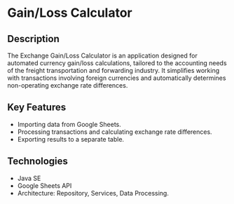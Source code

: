 # Gain/Loss Calculator

## Description
The Exchange Gain/Loss Calculator is an application designed for automated currency gain/loss calculations, tailored to the accounting needs of 
the freight transportation and forwarding industry. It simplifies working with transactions involving foreign currencies and automatically determines 
non-operating exchange rate differences.

## Key Features
- Importing data from Google Sheets.
- Processing transactions and calculating exchange rate differences.
- Exporting results to a separate table.

## Technologies
- Java SE
- Google Sheets API
- Architecture: Repository, Services, Data Processing.
